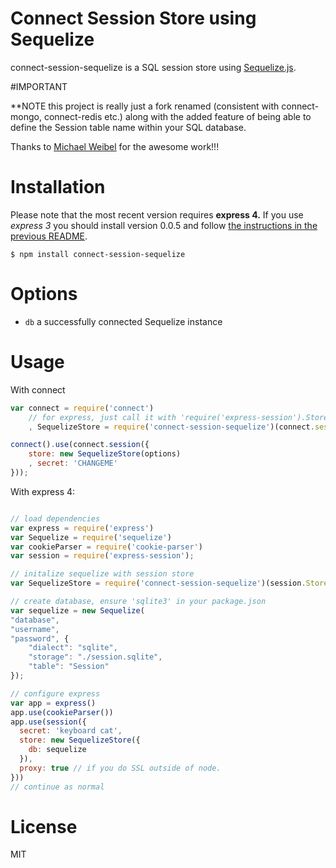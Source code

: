 # Connect Session Store using Sequelize

connect-session-sequelize is a SQL session store using [Sequelize.js](http://sequelizejs.com).

#IMPORTANT

**NOTE this project is really just a fork renamed (consistent with connect-mongo, connect-redis etc.) along with the added feature of being able to define the Session table name within your SQL database.

Thanks to [Michael Weibel](https://github.com/mweibel) for the awesome work!!!

# Installation
Please note that the most recent version requires **express 4.** If you use *express 3* you should install version 0.0.5 and follow [the instructions in the previous README](https://github.com/mweibel/connect-session-sequelize/blob/7a446de5a7a2ebc562d288a22896d55f0fbe6e5d/README.md).

```
$ npm install connect-session-sequelize
```

# Options

* `db` a successfully connected Sequelize instance

# Usage

With connect

```javascript
var connect = require('connect')
	// for express, just call it with 'require('express-session').Store'
	, SequelizeStore = require('connect-session-sequelize')(connect.session.Store);

connect().use(connect.session({
	store: new SequelizeStore(options)
	, secret: 'CHANGEME'
}));
```

With express 4:

```javascript

// load dependencies
var express = require('express')
var Sequelize = require('sequelize')
var cookieParser = require('cookie-parser')
var session = require('express-session');

// initalize sequelize with session store
var SequelizeStore = require('connect-session-sequelize')(session.Store);

// create database, ensure 'sqlite3' in your package.json
var sequelize = new Sequelize(
"database",
"username",
"password", {
    "dialect": "sqlite",
    "storage": "./session.sqlite",
    "table": "Session"
});

// configure express
var app = express()
app.use(cookieParser())
app.use(session({
  secret: 'keyboard cat',
  store: new SequelizeStore({
    db: sequelize
  }),
  proxy: true // if you do SSL outside of node.
}))
// continue as normal
```


# License

MIT
